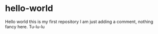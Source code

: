 # hello-world
Hello world this is my first repository
I am just adding a comment, nothing fancy here. Tu-lu-lu
